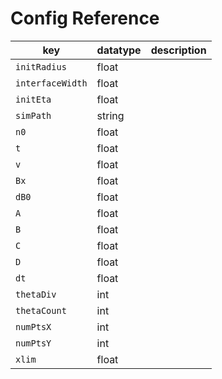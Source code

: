 # Config Reference

| key | datatype | description |
| --- | -------- | ----------- |
| `initRadius` | float | |
| `interfaceWidth` | float | |
| `initEta` | float | |
| `simPath` | string | |
| `n0` | float | |
| `t` | float | |
| `v` | float | |
| `Bx` | float | |
| `dB0` | float | |
| `A` | float | |
| `B` | float | |
| `C` | float | |
| `D` | float | |
| `dt` | float | |
| `thetaDiv` | int | |
| `thetaCount` | int | |
| `numPtsX` | int | |
| `numPtsY` | int | |
| `xlim` | float | |
